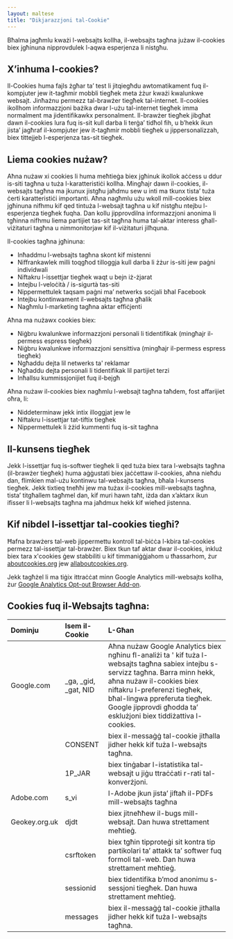 ```yaml
---
layout: maltese
title: "Dikjarazzjoni tal-Cookie"
---
```


Bħalma jagħmlu kważi l-websajts kollha, il-websajts tagħna jużaw il-cookies biex jgħinuna  nipprovdulek l-aqwa esperjenza li nistgħu.

## X’inhuma l-cookies?

Il-Cookies huma fajls żgħar ta’ test li jitqiegħdu awtomatikament fuq il-kompjuter jew it-tagħmir mobbli tiegħek meta żżur kważi kwalunkwe websajt.  Jinħażnu permezz tal-brawżer tiegħek tal-internet.  Il-cookies ikollhom informazzjoni bażika dwar l-użu tal-internet tiegħek imma normalment ma jidentifikawkx personalment.  Il-brawżer tiegħek jibgħat dawn il-cookies lura fuq is-sit kull darba li terġa’ tidħol fih, u b’hekk ikun jista’ jagħraf il-kompjuter jew it-tagħmir mobbli tiegħek u jippersonalizzah, biex tittejjeb l-esperjenza tas-sit tiegħek.

## Liema cookies nużaw?

Aħna nużaw xi cookies li huma meħtieġa biex jgħinuk ikollok aċċess u ddur is-siti tagħna u tuża l-karatteristiċi kollha.  Mingħajr dawn il-cookies, il-websajts tagħna ma jkunux jistgħu jaħdmu sew u inti ma tkunx tista’ tuża ċerti karatteristiċi importanti.  Aħna nagħmlu użu wkoll mill-cookies biex jgħinuna nifhmu kif qed tintuża l-websajt tagħna u kif nistgħu ntejbu l-esperjenza tiegħek fuqha.  Dan kollu jipprovdilna informazzjoni anonima li tgħinna nifhmu liema partijiet tas-sit tagħna huma tal-aktar interess għall-viżitaturi tagħna u nimmonitorjaw kif il-viżitaturi jilħquna.

Il-cookies tagħna jgħinuna:
- Inħaddmu l-websajts tagħna skont kif mistenni 
- Niffrankawlek milli toqgħod tilloggja kull darba li żżur is-siti jew paġni individwali 
- Niftakru l-issettjar tiegħek waqt u bejn iż-żjarat 
- Intejbu l-veloċità / is-sigurtà tas-siti 
- Nippermettulek taqsam paġni ma’ netwerks soċjali bħal Facebook 
- Intejbu kontinwament il-websajts tagħna għalik 
- Nagħmlu l-marketing tagħna aktar effiċjenti

Aħna ma nużawx cookies biex:
- Niġbru kwalunkwe informazzjoni personali li tidentifikak (mingħajr il-permess espress tiegħek)
- Niġbru kwalunkwe informazzjoni sensittiva (mingħajr il-permess espress tiegħek)
- Ngħaddu dejta lil netwerks ta' reklamar
- Ngħaddu dejta personali li tidentifikak lil partijiet terzi
- Inħallsu kummissjonijiet fuq il-bejgħ

Aħna nużaw il-cookies biex nagħmlu l-websajt tagħna taħdem, fost affarijiet oħra, li:
- Niddeterminaw jekk intix illoggjat jew le
- Niftakru l-issettjar tat-tiftix tiegħek
- Nippermettulek li żżid kummenti fuq is-sit tagħna

## Il-kunsens tiegħek

Jekk l-issettjar fuq is-softwer tiegħek li qed tuża biex tara l-websajts tagħna (il-brawżer tiegħek) huma aġġustati biex jaċċettaw il-cookies, aħna nieħdu dan, flimkien mal-użu kontinwu tal-websajts tagħna, bħala l-kunsens tiegħek.  Jekk tixtieq tneħħi jew ma tużax il-cookies mill-websajts tagħna, tista’ titgħallem tagħmel dan, kif muri hawn taħt, iżda dan x’aktarx ikun ifisser li l-websajts tagħna ma jaħdmux hekk kif wieħed jistenna.

## Kif nibdel l-issettjar tal-cookies tiegħi?

Ħafna brawżers tal-web jippermettu kontroll tal-biċċa l-kbira tal-cookies permezz tal-issettjar tal-brawżer. Biex tkun taf aktar dwar il-cookies, inkluż biex tara x'cookies ġew stabbiliti u kif timmaniġġjahom u tħassarhom, żur [aboutcookies.org](www.aboutcookies.org) jew [allaboutcookies.org](www.allaboutcookies.org).

Jekk tagħżel li ma tiġix ittraċċat minn Google Analytics mill-websajts kollha, żur [Google Analytics Opt-out Browser Add-on](http://tools.google.com/dlpage/gaoptout).

## Cookies fuq il-Websajts tagħna:

| Dominju | Isem il-Cookie | L-Għan |
| :------ | :------------- | :----- |
| Google.com | \_ga, \_gid, \_gat, NID | Aħna nużaw Google Analytics biex ngħinu fl-analiżi ta ' kif tuża l-websajts tagħna sabiex intejbu s-servizz tagħna. Barra minn hekk, aħna nużaw il-cookies biex niftakru l-preferenzi tiegħek, bħal-lingwa ppreferuta tiegħek. Google jipprovdi għodda ta’ esklużjoni biex tiddiżattiva l-cookies. |
| | CONSENT | biex il-messaġġ tal-cookie jitħalla jidher hekk kif tuża l-websajts tagħna. |
| | 1P_JAR | biex tinġabar l-istatistika tal-websajt u jiġu ttraċċati r-rati tal-konverżjoni. |
| Adobe.com | s_vi | l-Adobe jkun jista’ jiftaħ il-PDFs mill-websajts tagħna |
| Geokey.org.uk | djdt | biex jitneħħew il-bugs mill-websajt. Dan huwa strettament meħtieġ. |
| | csrftoken | biex tgħin tipproteġi sit kontra tip partikolari ta’ attakk ta’ softwer fuq formoli tal-web. Dan huwa strettament meħtieġ. |
| | sessionid | biex tidentifika b’mod anonimu s-sessjoni tiegħek. Dan huwa strettament meħtieġ. |
| | messages | biex il-messaġġ tal-cookie jitħalla jidher hekk kif tuża l-websajts tagħna. |
